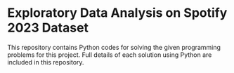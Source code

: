 # Exploratory Data Analysis on Spotify 2023 Dataset

This repository contains Python codes for solving the given programming problems for this project. Full details of each solution using Python are included in this repository.
